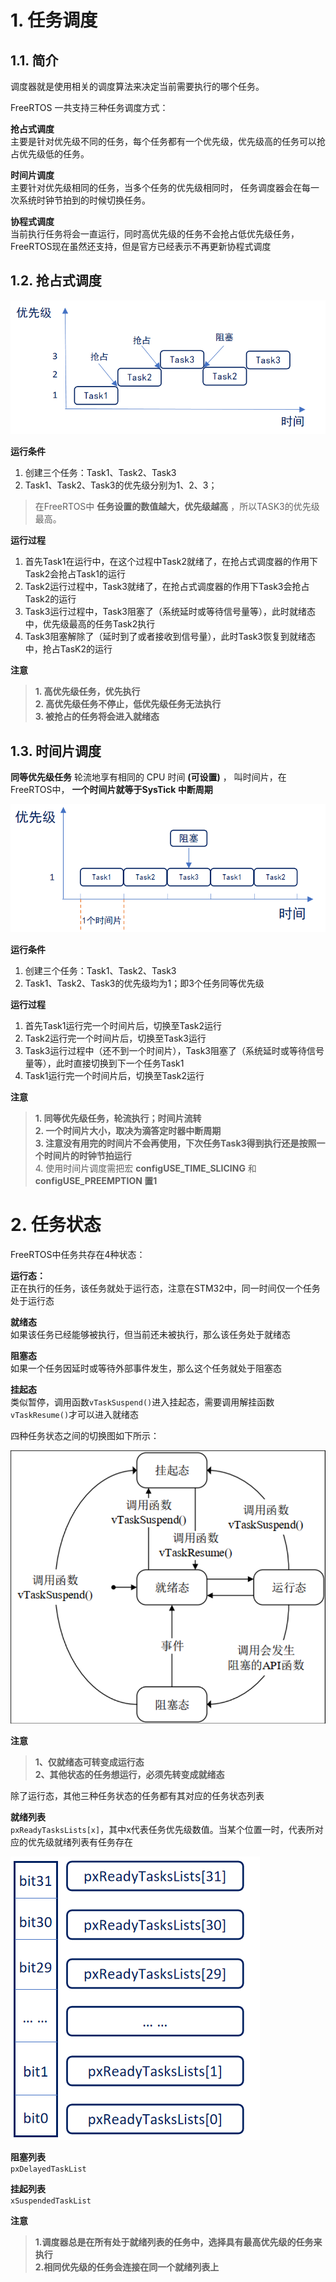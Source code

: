 # 1. 任务调度
## 1.1. 简介
调度器就是使用相关的调度算法来决定当前需要执行的哪个任务。  

FreeRTOS 一共支持三种任务调度方式：

**抢占式调度**  
主要是针对优先级不同的任务，每个任务都有一个优先级，优先级高的任务可以抢占优先级低的任务。  

**时间片调度**  
主要针对优先级相同的任务，当多个任务的优先级相同时， 任务调度器会在每一次系统时钟节拍到的时候切换任务。  

**协程式调度**  
当前执行任务将会一直运行，同时高优先级的任务不会抢占低优先级任务，FreeRTOS现在虽然还支持，但是官方已经表示不再更新协程式调度  

## 1.2. 抢占式调度

![抢占式调度](./images/抢占式调度.png)

**运行条件**  

1. 创建三个任务：Task1、Task2、Task3
2. Task1、Task2、Task3的优先级分别为1、2、3；

>在FreeRTOS中 **任务设置的数值越大，优先级越高** ，所以TASK3的优先级最高。  

**运行过程**  

1. 首先Task1在运行中，在这个过程中Task2就绪了，在抢占式调度器的作用下Task2会抢占Task1的运行
2. Task2运行过程中，Task3就绪了，在抢占式调度器的作用下Task3会抢占Task2的运行
3. Task3运行过程中，Task3阻塞了（系统延时或等待信号量等），此时就绪态中，优先级最高的任务Task2执行
4. Task3阻塞解除了（延时到了或者接收到信号量），此时Task3恢复到就绪态中，抢占TasK2的运行

**注意**  

> **1. 高优先级任务，优先执行**  
> **2. 高优先级任务不停止，低优先级任务无法执行**  
> **3. 被抢占的任务将会进入就绪态**  

## 1.3. 时间片调度

 **同等优先级任务** 轮流地享有相同的 CPU 时间 **(可设置)** ， 叫时间片，在FreeRTOS中， **一个时间片就等于SysTick 中断周期** 

![时间片调度](./images/时间片调度.png)

 **运行条件**  

 1. 创建三个任务：Task1、Task2、Task3
 2. Task1、Task2、Task3的优先级均为1；即3个任务同等优先级

**运行过程**  

1. 首先Task1运行完一个时间片后，切换至Task2运行
2. Task2运行完一个时间片后，切换至Task3运行
3. Task3运行过程中（还不到一个时间片），Task3阻塞了（系统延时或等待信号量等），此时直接切换到下一个任务Task1
4. Task1运行完一个时间片后，切换至Task2运行

**注意**  

> **1. 同等优先级任务，轮流执行；时间片流转**  
> **2. 一个时间片大小，取决为滴答定时器中断周期**  
> **3. 注意没有用完的时间片不会再使用，下次任务Task3得到执行还是按照一个时间片的时钟节拍运行**  
> 4. 使用时间片调度需把宏 **configUSE_TIME_SLICING** 和  **configUSE_PREEMPTION 置1** 
# 2. 任务状态
FreeRTOS中任务共存在4种状态：  

**运行态：**  
正在执行的任务，该任务就处于运行态，注意在STM32中，同一时间仅一个任务处于运行态  

**就绪态**  
如果该任务已经能够被执行，但当前还未被执行，那么该任务处于就绪态

**阻塞态**  
如果一个任务因延时或等待外部事件发生，那么这个任务就处于阻塞态  

**挂起态**  
类似暂停，调用函数``vTaskSuspend()``进入挂起态，需要调用解挂函数``vTaskResume()``才可以进入就绪态  

四种任务状态之间的切换图如下所示：  

![任务状态切换图](./images/任务状态切换图.png)

**注意**  
> **1、仅就绪态可转变成运行态**  
> **2、其他状态的任务想运行，必须先转变成就绪态**  

除了运行态，其他三种任务状态的任务都有其对应的任务状态列表  

**就绪列表**  
``pxReadyTasksLists[x]``，其中x代表任务优先级数值。当某个位置一时，代表所对应的优先级就绪列表有任务存在

![就绪列表](./images/就绪列表.png)

**阻塞列表**  
``pxDelayedTaskList``

**挂起列表**  
``xSuspendedTaskList``

**注意**  
>  **1.调度器总是在所有处于就绪列表的任务中，选择具有最高优先级的任务来执行**  
>  **2.相同优先级的任务会连接在同一个就绪列表上**  